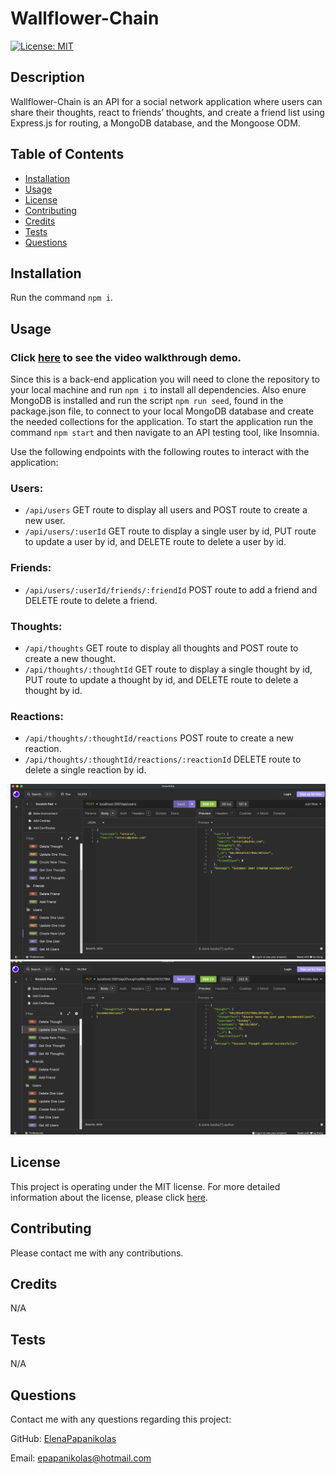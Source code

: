  
# Wallflower-Chain
[![License: MIT](https://img.shields.io/badge/License-MIT-yellow.svg)](https://opensource.org/licenses/MIT)

## Description
Wallflower-Chain is an API for a social network application where users can share their thoughts, react to friends’ thoughts, and create a friend list using Express.js for routing, a MongoDB database, and the Mongoose ODM.

## Table of Contents
* [Installation](#installation)
* [Usage](#usage)
* [License](#license)
* [Contributing](#contributing)
* [Credits](#credits)
* [Tests](#tests)
* [Questions](#questions)

## Installation
Run the command `npm i`.


## Usage
### Click [here](https://drive.google.com/file/d/1v8eAG0RgGCaU112sIyQsNDB5ZnBWQcp_/view?usp=sharing) to see the video walkthrough demo.
Since this is a back-end application you will need to clone the repository to your local machine and run `npm i` to install all dependencies. Also enure MongoDB is installed and run the script `npm run seed`, found in the package.json file, to connect to your local MongoDB database and create the needed collections for the application. To start the application run the command `npm start` and then navigate to an API testing tool, like Insomnia.

Use the following endpoints with the following routes to interact with the application: 
### Users:
* `/api/users` GET route to display all users and POST route to create a new user.
* `/api/users/:userId` GET route to display a single user by id, PUT route to update a user by id, and DELETE route to delete a user by id.
### Friends:
* `/api/users/:userId/friends/:friendId` POST route to add a friend and DELETE route to delete a friend.
### Thoughts:
* `/api/thoughts` GET route to display all thoughts and POST route to create a new thought.
* `/api/thoughts/:thoughtId` GET route to display a single thought by id, PUT route to update a thought by id, and DELETE route to delete a thought by id.
### Reactions:
* `/api/thoughts/:thoughtId/reactions` POST route to create a new reaction.
* `/api/thoughts/:thoughtId/reactions/:reactionId` DELETE route to delete a single reaction by id.

![Screenshot of app in Insomnia](/assets/images/screenshot1.png)
![Screenshot of app in Insomnia](/assets/images/screenshot2.png)


## License 
This project is operating under the MIT license. For more detailed information about the license, please click [here](https://opensource.org/licenses/MIT).

## Contributing 
Please contact me with any contributions.

## Credits
N/A

## Tests
N/A

## Questions 
Contact me with any questions regarding this project:

GitHub: [ElenaPapanikolas](https://github.com/ElenaPapanikolas)

Email: epapanikolas@hotmail.com